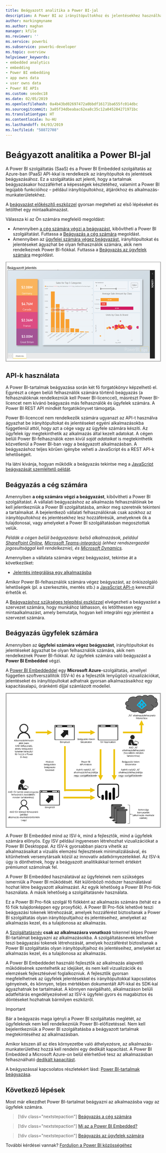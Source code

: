 ```yaml
---
title: Beágyazott analitika a Power BI-jal
description: A Power BI az irányítópultokhoz és jelentésekhez használható analitikák alkalmazásokba való beágyazását lehetővé tevő API-kat kínál. Útmutató a Power BI-jal PaaS- vagy SaaS-környezetben végzett beágyazáshoz, beágyazott analitikai szoftver, beágyazott analitikai eszközök vagy beágyazott üzleti intelligencia eszközök használatával.
author: markingmyname
ms.author: maghan
manager: kfile
ms.reviewer: ''
ms.service: powerbi
ms.subservice: powerbi-developer
ms.topic: overview
helpviewer_keywords:
- embedded analytics
- embedding
- Power BI embedding
- app owns data
- user owns data
- Power BI APIs
ms.custom: seodec18
ms.date: 02/05/2019
ms.openlocfilehash: 0a4b43bd02697472a0bbdf16171ba655fc014dbc
ms.sourcegitcommit: 3a05f34dbeabac62ea8c35c12a045284271971bc
ms.translationtype: HT
ms.contentlocale: hu-HU
ms.lasthandoff: 04/03/2019
ms.locfileid: "58872708"
---
```

# <a name="embedded-analytics-with-power-bi"></a>Beágyazott analitika a Power BI-jal

A Power BI szolgáltatás (SaaS) és a Power BI Embedded szolgáltatás az Azure-ban (PaaS) API-kkal is rendelkezik az irányítópultok és jelentések beágyazásához. Ez a szolgáltatás azt jelenti, hogy a tartalmak beágyazásakor hozzáférhet a képességek készletéhez, valamint a Power BI legújabb funkcióihoz – például irányítópultokhoz, átjárókhoz és alkalmazás-munkaterületekhez.

A [beágyazást előkészítő eszközzel](https://aka.ms/embedsetup) gyorsan megteheti az első lépéseket és letölthet egy mintaalkalmazást.

Válassza ki az Ön számára megfelelő megoldást:

* Amennyiben [a cég számára végzi a beágyazást](embedding.md#embedding-for-your-organization), kibővítheti a Power BI szolgáltatást. Futtassa a [Beágyazás a cég számára](https://aka.ms/embedsetup/UserOwnsData) megoldást.
* Amennyiben az [ügyfelei számára végez beágyazást](embedding.md#embedding-for-your-customers), irányítópultokat és jelentéseket ágyazhat be olyan felhasználók számára, akik nem rendelkeznek Power BI-fiókkal. Futtassa a [Beágyazás az ügyfelek számára](https://aka.ms/embedsetup/AppOwnsData) megoldást.

![PBIE-minta](media/what-can-you-do/what-can-you-do-02.png)

## <a name="using-apis"></a>API-k használata

A Power BI-tartalmak beágyazása során két fő forgatókönyv képzelhető el. Egyrészt a cégen belüli felhasználók számára történő beágyazás (a felhasználóknak rendelkezniük kell Power BI-licenccel), másrészt Power BI-licencet nem kívánó beágyazás más felhasználók és ügyfelek számára. A Power BI REST API mindkét forgatókönyvet támogatja.

Power BI-licenccel nem rendelkezők számára ugyanazt az API-t használva ágyazhat be irányítópultokat és jelentéseket egyéni alkalmazásokba függetlenül attól, hogy azt a cége vagy az ügyfele számára készíti. Az ügyfelek így megtekinthetik az alkalmazás által kezelt adatokat. A cégen belüli Power BI-felhasználók ezen kívül *saját adataikat* is megtekinthetik közvetlenül a Power BI-ban vagy a beágyazott alkalmazásban. A beágyazáshoz teljes körűen igénybe veheti a JavaScript és a REST API-k lehetőségeit.

Ha látni kívánja, hogyan működik a beágyazás tekintse meg a [JavaScript beágyazását szemléltető példát](https://microsoft.github.io/PowerBI-JavaScript/demo/).

## <a name="embedding-for-your-organization"></a>Beágyazás a cég számára

Amennyiben **a cég számára végzi a beágyazást**, kibővítheti a Power BI szolgáltatást. A vállalati beágyazáshoz az alkalmazás felhasználóinak be kell jelentkezniük a Power BI szolgáltatásba, amikor meg szeretnék tekinteni a tartalmaikat. A bejelentkező vállalati felhasználóknak csak azokhoz az irányítópultokhoz és jelentésekhez lesz hozzáférésük, amelyeknek ők a tulajdonosai, vagy amelyeket a Power BI szolgáltatásban megosztottak velük.

*Példák a cégen belüli beágyazásra: belső alkalmazások, például [SharePoint Online](https://powerbi.microsoft.com/blog/integrate-power-bi-reports-in-sharepoint-online/), [Microsoft Teams-integráció](https://powerbi.microsoft.com/blog/power-bi-teams-up-with-microsoft-teams/) (ehhez rendszergazdai jogosultsággal kell rendelkeznie), és [Microsoft Dynamics](https://docs.microsoft.com/dynamics365/customer-engagement/basics/add-edit-power-bi-visualizations-dashboard).*

Amennyiben a vállalata számára végez beágyazást, tekintse át a következőket:

* [Jelentés integrálása egy alkalmazásba](embed-sample-for-your-organization.md)

Amikor Power BI-felhasználók számára végez beágyazást, az önkiszolgáló lehetőségek (pl. a szerkesztés, mentés stb.) a [JavaScript API-n](https://github.com/Microsoft/PowerBI-JavaScript) keresztül érhetők el.

A [Beágyazáshoz szükséges telepítési eszközzel](https://aka.ms/embedsetup/UserOwnsData) elvégezheti a beágyazást a szervezet számára, hogy munkához láthasson, és letölthessen egy mintaalkalmazást, amely bemutatja, hogyan kell integrálni egy jelentést a szervezet számára.

## <a name="embedding-for-your-customers"></a>Beágyazás ügyfelek számára

Amennyiben az **ügyfelei számára végez beágyazást**, irányítópultokat és jelentéseket ágyazhat be olyan felhasználók számára, akik nem rendelkeznek Power BI-fiókkal. Az ügyfelek számára való beágyazást a **Power BI Embedded** végzi.

A [Power BI Embeddeddel](azure-pbie-what-is-power-bi-embedded.md) egy **Microsoft Azure**-szolgáltatás, amellyel független szoftverszállítók (ISV-k) és a fejlesztők lenyűgöző vizualizációkat, jelentéseket és irányítópultokat adhatnak gyorsan alkalmazásaikhoz egy kapacitásalapú, óránkénti díjjal számlázott modellel.

![A beágyazás folyamata ügyfelek számára végzett beágyazás során](media/embedding/powerbi-embed-flow.png)

A Power BI Embedded mind az ISV-k, mind a fejlesztők, mind a ügyfelek számára előnyös. Egy ISV például ingyenesen létrehozhat vizualizációkat a Power BI Desktoppal. Az ISV-k gyorsabban piacra vihetik az alkalmazásaikat a vizuális elemzési fejlesztések minimalizálásával, és kitűnhetnek versenytársaik közül az innovatív adatkörnyezeteikkel. Az ISV-k úgy is dönthetnek, hogy a beágyazott analitikákkal termelt értékért prémiumot számolnak fel.

A Power BI Embedded használatával az ügyfeleinek nem szükséges ismerniük a Power BI működését. Két különböző módszer használatával hozhat létre beágyazott alkalmazást. Az egyik lehetőség a Power BI Pro-fiók használata. A másik lehetőség a szolgáltatásnév használata. 

Ez a Power BI Pro-fiók szolgál fő fiókként az alkalmazás számára (tehát ez a fő fiók tulajdonképpen egy proxyfiók). A Power BI Pro-fiók lehetővé teszi beágyazási tokenek létrehozását, amelyek hozzáférést biztosítanak a Power BI szolgáltatás olyan irányítópultjaihoz és jelentéseihez, amelyeket az alkalmazás kezel, és a tulajdonosa az alkalmazás.

A [Szolgáltatásnév](embed-service-principal.md) **csak az alkalmazásra vonatkozó** tokennel képes Power BI-tartalmat beágyazni az alkalmazásokba. A szolgáltatásnevek lehetővé teszi beágyazási tokenek létrehozását, amelyek hozzáférést biztosítanak a Power BI szolgáltatás olyan irányítópultjaihoz és jelentéseihez, amelyeket az alkalmazás kezel, és a tulajdonosa az alkalmazás.

A Power BI Embeddedet használó fejlesztők az alkalmazás alapvető működésének szentelhetik az idejüket, és nem kell vizualizációk és elemzések fejlesztésével foglalkozniuk. A fejlesztők gyorsan megfelelhetnek az ügyfelek jelentésekkel és irányítópultokkal kapcsolatos igényeinek, és könnyen, teljes mértékben dokumentált API-kkal és SDK-kal ágyazhatnak be tartalmakat. A könnyen navigálható, alkalmazáson belüli adatfeltárás engedélyezésével az ISV-k ügyfelei gyors és magabiztos és döntéseket hozhatnak bármilyen eszközről.

> [!IMPORTANT]
> Bár a beágyazás maga igényli a Power BI szolgáltatás meglétét, az ügyfeleknek nem kell rendelkezniük Power BI-előfizetéssel. Nem kell bejelentkezniük a Power BI szolgáltatásba a beágyazott tartalmak megtekintéséhez az alkalmazásban.

Amikor készen áll az éles környezetbe való áthelyezésre, az alkalmazás-munkaterülethez hozzá kell rendelni egy dedikált kapacitást. A Power BI Embedded a Microsoft Azure-on belül elérhetővé tesz az alkalmazásban felhasználható [dedikált kapacitást](azure-pbie-create-capacity.md).

A beágyazással kapcsolatos részletekért lásd: [Power BI-tartalmak beágyazása](embed-sample-for-customers.md).

## <a name="next-steps"></a>Következő lépések

Most már elkezdhet Power BI-tartalmat beágyazni az alkalmazásba vagy az ügyfelek számára.

> [!div class="nextstepaction"]
> [Beágyazás a cég számára](embed-sample-for-your-organization.md)

> [!div class="nextstepaction"]
> [Mi az a Power BI Embedded?](azure-pbie-what-is-power-bi-embedded.md)

> [!div class="nextstepaction"]
>[Beágyazás az ügyfelek számára](embed-sample-for-customers.md)

További kérdései vannak? [Forduljon a Power BI közösségéhez](http://community.powerbi.com/)
